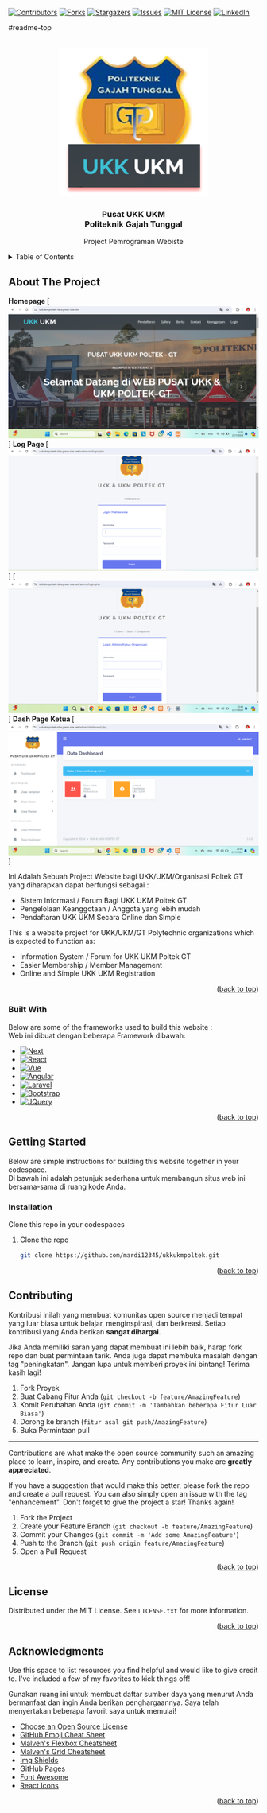 
[![Contributors][contributors-shield]][contributors-url]
[![Forks][forks-shield]][forks-url]
[![Stargazers][stars-shield]][stars-url]
[![Issues][issues-shield]][issues-url]
[![MIT License][license-shield]][license-url]
[![LinkedIn][linkedin-shield]][linkedin-url]

#readme-top

<!-- PROJECT LOGO -->
<br />
<div align="center">
  <a href="https://github.com/mardi12345/ukkukmpoltek">
    <img src="logo.png" alt="Logo" width="300" height="300">
  </a>

  <h3 align="center">Pusat UKK UKM <br> Politeknik Gajah Tunggal </h3>

  <p align="center">
    Project Pemrograman Webiste
    <br>
  </p>
</div>



<!-- TABLE OF CONTENTS -->
<details>
  <summary>Table of Contents</summary>
  <ol>
    <li>
      <a href="#about-the-project">About The Project</a>
      <ul>
        <li><a href="#built-with">Built With</a></li>
      </ul>
    </li>
    <li>
      <a href="#getting-started">Getting Started</a>
      <ul>
        <li><a href="#installation">Installation</a></li>
      </ul>
    </li>
    <li><a href="#contributing">Contributing</a></li>
    <li><a href="#license">License</a></li>
    <li><a href="#acknowledgments">Acknowledgments</a></li>
  </ol>
</details>



<!-- ABOUT THE PROJECT -->
## About The Project
<b> Homepage </b>
[![Product Name Screen Shot][product-screenshot]]
<b> Log Page </b>
[![Product Name Screen Shot][product-screenshot2]]
[![Product Name Screen Shot][product-screenshot3]]
<b> Dash Page Ketua </b>
[![Product Name Screen Shot][product-screenshot4]]

Ini Adalah Sebuah Project Website bagi UKK/UKM/Organisasi Poltek GT yang diharapkan dapat berfungsi sebagai :
- Sistem Informasi / Forum Bagi UKK UKM Poltek GT
- Pengelolaan Keanggotaan / Anggota yang lebih mudah
- Pendaftaran UKK UKM Secara Online dan Simple

This is a website project for UKK/UKM/GT Polytechnic organizations which is expected to function as:
- Information System / Forum for UKK UKM Poltek GT
- Easier Membership / Member Management
- Online and Simple UKK UKM Registration

<p align="right">(<a href="#readme-top">back to top</a>)</p>



### Built With

Below are some of the frameworks used to build this website : <br>
Web ini dibuat dengan beberapa Framework dibawah:

* [![Next][Next.js]][Next-url]
* [![React][React.js]][React-url]
* [![Vue][Vue.js]][Vue-url]
* [![Angular][Angular.io]][Angular-url]
* [![Laravel][Laravel.com]][Laravel-url]
* [![Bootstrap][Bootstrap.com]][Bootstrap-url]
* [![JQuery][JQuery.com]][JQuery-url]

<p align="right">(<a href="#readme-top">back to top</a>)</p>


<!-- GETTING STARTED -->
## Getting Started

Below are simple instructions for building this website together in your codespace. <br> 
Di bawah ini adalah petunjuk sederhana untuk membangun situs web ini bersama-sama di ruang kode Anda.

### Installation

Clone this repo in your codespaces

1. Clone the repo
   ```sh
   git clone https://github.com/mardi12345/ukkukmpoltek.git
   ```

<p align="right">(<a href="#readme-top">back to top</a>)</p>

<!-- CONTRIBUTING -->
## Contributing

Kontribusi inilah yang membuat komunitas open source menjadi tempat yang luar biasa untuk belajar, menginspirasi, dan berkreasi. Setiap kontribusi yang Anda berikan **sangat dihargai**.

Jika Anda memiliki saran yang dapat membuat ini lebih baik, harap fork repo dan buat permintaan tarik. Anda juga dapat membuka masalah dengan tag "peningkatan".
Jangan lupa untuk memberi proyek ini bintang! Terima kasih lagi!

1. Fork Proyek
2. Buat Cabang Fitur Anda (`git checkout -b feature/AmazingFeature`)
3. Komit Perubahan Anda (`git commit -m 'Tambahkan beberapa Fitur Luar Biasa'`)
4. Dorong ke branch (`fitur asal git push/AmazingFeature`)
5. Buka Permintaan pull

---------------------------------------------------
Contributions are what make the open source community such an amazing place to learn, inspire, and create. Any contributions you make are **greatly appreciated**.

If you have a suggestion that would make this better, please fork the repo and create a pull request. You can also simply open an issue with the tag "enhancement".
Don't forget to give the project a star! Thanks again!

1. Fork the Project
2. Create your Feature Branch (`git checkout -b feature/AmazingFeature`)
3. Commit your Changes (`git commit -m 'Add some AmazingFeature'`)
4. Push to the Branch (`git push origin feature/AmazingFeature`)
5. Open a Pull Request

<p align="right">(<a href="#readme-top">back to top</a>)</p>


<!-- LICENSE -->
## License

Distributed under the MIT License. See `LICENSE.txt` for more information.

<p align="right">(<a href="#readme-top">back to top</a>)</p>

<!-- ACKNOWLEDGMENTS -->
## Acknowledgments

Use this space to list resources you find helpful and would like to give credit to. I've included a few of my favorites to kick things off! <br>

Gunakan ruang ini untuk membuat daftar sumber daya yang menurut Anda bermanfaat dan ingin Anda berikan penghargaannya. Saya telah menyertakan beberapa favorit saya untuk memulai!

* [Choose an Open Source License](https://choosealicense.com)
* [GitHub Emoji Cheat Sheet](https://www.webpagefx.com/tools/emoji-cheat-sheet)
* [Malven's Flexbox Cheatsheet](https://flexbox.malven.co/)
* [Malven's Grid Cheatsheet](https://grid.malven.co/)
* [Img Shields](https://shields.io)
* [GitHub Pages](https://pages.github.com)
* [Font Awesome](https://fontawesome.com)
* [React Icons](https://react-icons.github.io/react-icons/search)

<p align="right">(<a href="#readme-top">back to top</a>)</p>



<!-- MARKDOWN LINKS & IMAGES -->
<!-- https://www.markdownguide.org/basic-syntax/#reference-style-links -->
[contributors-shield]: https://img.shields.io/github/contributors/mardi12345/ukkukmpoltek.svg?style=for-the-badge
[contributors-url]: https://github.com/mardi12345/ukkukmpoltek/graphs/contributors
[forks-shield]: https://img.shields.io/github/forks/mardi12345/ukkukmpoltek.svg?style=for-the-badge
[forks-url]: https://github.com/mardi12345/ukkukmpoltek/forks
[stars-shield]: https://img.shields.io/github/stars/mardi12345/ukkukmpoltek.svg?style=for-the-badge
[stars-url]: https://github.com/mardi12345/ukkukmpoltek/stargazers
[issues-shield]: https://img.shields.io/github/issues/mardi12345/ukkukmpoltek.svg?style=for-the-badge
[issues-url]: https://github.com/mardi12345/ukkukmpoltek/issues
[license-shield]: https://img.shields.io/github/license/mardi12345/ukkukmpoltek.svg?style=for-the-badge
[license-url]: https://github.com/mardi12345/ukkukmpoltek/blob/main/LICENSE
[linkedin-shield]: https://img.shields.io/badge/-LinkedIn-black.svg?style=for-the-badge&logo=linkedin&colorB=555
[linkedin-url]: https://www.linkedin.com/in/m-ardi-nugroho-findme/
[product-screenshot]: homepage.png
[product-screenshot2]: mahasiswa.png
[product-screenshot3]: ketua.png
[product-screenshot4]: dash.png
[Next.js]: https://img.shields.io/badge/MySQL-00000F?style=for-the-badge&logo=mysql&logoColor=white
[Next-url]: https://mysql.com
[React.js]: https://img.shields.io/badge/PHP-777BB4?style=for-the-badge&logo=php&logoColor=white
[React-url]: https://php.net
[Vue.js]: https://img.shields.io/badge/HTML-239120?style=for-the-badge&logo=html5&logoColor=white
[Vue-url]: https://html.com
[Angular.io]: https://img.shields.io/badge/CSS-239120?&style=for-the-badge&logo=css3&logoColor=white
[Angular-url]: https://css-com.com
[Laravel.com]: https://img.shields.io/badge/CodeIgniter-%23EF4223.svg?style=for-the-badge&logo=codeIgniter&logoColor=white
[Laravel-url]: https://codeigniter.com
[Bootstrap.com]: https://img.shields.io/badge/Bootstrap-563D7C?style=for-the-badge&logo=bootstrap&logoColor=white
[Bootstrap-url]: https://getbootstrap.com
[JQuery.com]: https://shields.io/badge/JavaScript-F7DF1E?logo=JavaScript&logoColor=000&style=flat-square
[JQuery-url]: https://javascript.com 
